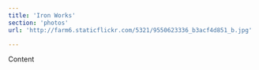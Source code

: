 ```yaml
---
title: 'Iron Works'
section: 'photos'
url: 'http://farm6.staticflickr.com/5321/9550623336_b3acf4d851_b.jpg'

---
```


Content
